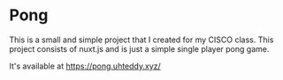 # Pong
This is a small and simple project that I created for my CISCO class. This project consists of nuxt.js and is just a simple single player pong game.

It's available at https://pong.uhteddy.xyz/
